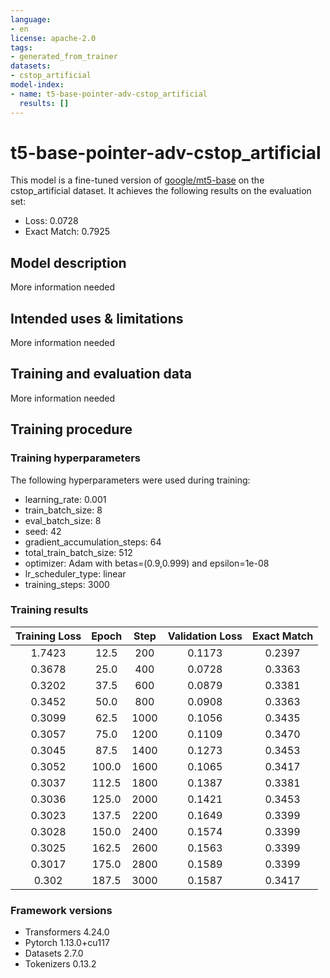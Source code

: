 ```yaml
---
language:
- en
license: apache-2.0
tags:
- generated_from_trainer
datasets:
- cstop_artificial
model-index:
- name: t5-base-pointer-adv-cstop_artificial
  results: []
---
```


<!-- This model card has been generated automatically according to the information the Trainer had access to. You
should probably proofread and complete it, then remove this comment. -->

# t5-base-pointer-adv-cstop_artificial

This model is a fine-tuned version of [google/mt5-base](https://huggingface.co/google/mt5-base) on the cstop_artificial dataset.
It achieves the following results on the evaluation set:
- Loss: 0.0728
- Exact Match: 0.7925

## Model description

More information needed

## Intended uses & limitations

More information needed

## Training and evaluation data

More information needed

## Training procedure

### Training hyperparameters

The following hyperparameters were used during training:
- learning_rate: 0.001
- train_batch_size: 8
- eval_batch_size: 8
- seed: 42
- gradient_accumulation_steps: 64
- total_train_batch_size: 512
- optimizer: Adam with betas=(0.9,0.999) and epsilon=1e-08
- lr_scheduler_type: linear
- training_steps: 3000

### Training results

| Training Loss | Epoch | Step | Validation Loss | Exact Match |
|:-------------:|:-----:|:----:|:---------------:|:-----------:|
| 1.7423        | 12.5  | 200  | 0.1173          | 0.2397      |
| 0.3678        | 25.0  | 400  | 0.0728          | 0.3363      |
| 0.3202        | 37.5  | 600  | 0.0879          | 0.3381      |
| 0.3452        | 50.0  | 800  | 0.0908          | 0.3363      |
| 0.3099        | 62.5  | 1000 | 0.1056          | 0.3435      |
| 0.3057        | 75.0  | 1200 | 0.1109          | 0.3470      |
| 0.3045        | 87.5  | 1400 | 0.1273          | 0.3453      |
| 0.3052        | 100.0 | 1600 | 0.1065          | 0.3417      |
| 0.3037        | 112.5 | 1800 | 0.1387          | 0.3381      |
| 0.3036        | 125.0 | 2000 | 0.1421          | 0.3453      |
| 0.3023        | 137.5 | 2200 | 0.1649          | 0.3399      |
| 0.3028        | 150.0 | 2400 | 0.1574          | 0.3399      |
| 0.3025        | 162.5 | 2600 | 0.1563          | 0.3399      |
| 0.3017        | 175.0 | 2800 | 0.1589          | 0.3399      |
| 0.302         | 187.5 | 3000 | 0.1587          | 0.3417      |


### Framework versions

- Transformers 4.24.0
- Pytorch 1.13.0+cu117
- Datasets 2.7.0
- Tokenizers 0.13.2
